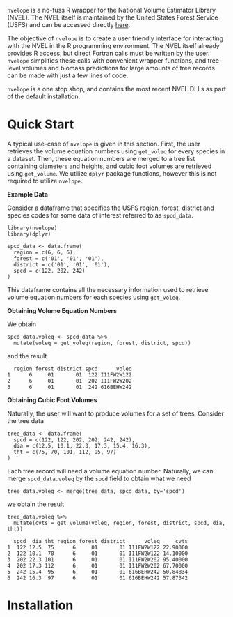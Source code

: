 `nvelope` is a no-fuss R wrapper for the National Volume Estimator Library (NVEL).
The NVEL itself is maintained by the United States Forest Service (USFS) and can
be accessed directly [here](https://www.fs.usda.gov/forestmanagement/products/measurement/volume/nvel/index.php).

The objective of `nvelope` is to create a user friendly interface for interacting
with the NVEL in the R programming environment. The NVEL itself already provides 
R access, but direct Fortran calls must be written by the user. `nvelope` simplifies
these calls with convenient wrapper functions, and tree-level volumes and biomass 
predictions for large amounts of tree records can be made with just a few lines of code.

`nvelope` is a one stop shop, and contains the most recent NVEL DLLs as part of the 
default installation.

# Quick Start

A typical use-case of `nvelope` is given in this section. First, the user retrieves the
volume equation numbers using `get_voleq` for every species in a dataset. Then, these 
equation numbers are merged to a tree list containing diameters and heights, and cubic
foot volumes are retrieved using `get_volume`. We utilize `dplyr` package functions, 
however this is not required to utilize `nvelope`.

**Example Data**

Consider a dataframe that specifies the USFS region, forest, district and species codes
for some data of interest referred to as `spcd_data`.

```{r}
library(nvelope)
library(dplyr)

spcd_data <- data.frame(
  region = c(6, 6, 6),
  forest = c('01', '01', '01'),
  district = c('01', '01', '01'),
  spcd = c(122, 202, 242)
)
```

This dataframe contains all the necessary information used to retrieve volume equation 
numbers for each species using `get_voleq`. 

**Obtaining Volume Equation Numbers**

We obtain

```{r}
spcd_data.voleq <- spcd_data %>%
  mutate(voleq = get_voleq(region, forest, district, spcd))
```

and the result

```{r}
  region forest district spcd      voleq
1      6     01       01  122 I11FW2W122
2      6     01       01  202 I11FW2W202
3      6     01       01  242 616BEHW242
```

**Obtaining Cubic Foot Volumes**

Naturally, the user will want to produce volumes for a set of trees. Consider the tree data

```{r}
tree_data <- data.frame(
  spcd = c(122, 122, 202, 202, 242, 242),
  dia = c(12.5, 10.1, 22.3, 17.3, 15.4, 16.3),
  tht = c(75, 70, 101, 112, 95, 97)
)
```

Each tree record will need a volume equation number. Naturally, we can merge `spcd_data.voleq` 
by the `spcd` field to obtain what we need

```{r}
tree_data.voleq <- merge(tree_data, spcd_data, by='spcd')
```

we obtain the result

```{r}
tree_data.voleq %>%
  mutate(cvts = get_volume(voleq, region, forest, district, spcd, dia, tht))

  spcd  dia tht region forest district      voleq     cvts
1  122 12.5  75      6     01       01 I11FW2W122 22.90000
2  122 10.1  70      6     01       01 I11FW2W122 14.10000
3  202 22.3 101      6     01       01 I11FW2W202 95.40000
4  202 17.3 112      6     01       01 I11FW2W202 67.70000
5  242 15.4  95      6     01       01 616BEHW242 50.84834
6  242 16.3  97      6     01       01 616BEHW242 57.87342
```


# Installation
